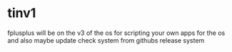 # tinv1
fplusplus will be on the v3 of the os for scripting your own apps for the os  and also maybe update check system from githubs release system
